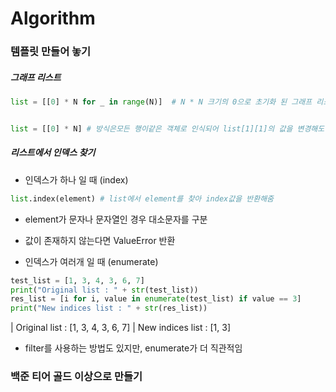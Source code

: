 # Algorithm

### 템플릿 만들어 놓기

##### 그래프 리스트
```python
list = [[0] * N for _ in range(N)]  # N * N 크기의 0으로 초기화 된 그래프 리스트 생성


list = [[0] * N] # 방식은모든 행이같은 객체로 인식되어 list[1][1]의 값을 변경해도 모든 1열의 값이 같은 값으로 변경됨
```

##### 리스트에서 인덱스 찾기
- 인덱스가 하나 일 때 (index)
```python
list.index(element) # list에서 element를 찾아 index값을 반환해줌
```
  - element가 문자나 문자열인 경우 대소문자를 구분
  - 값이 존재하지 않는다면 ValueError 반환

- 인덱스가 여러개 일 때 (enumerate)
```python
test_list = [1, 3, 4, 3, 6, 7]
print("Original list : " + str(test_list))
res_list = [i for i, value in enumerate(test_list) if value == 3]
print("New indices list : " + str(res_list))
```
| Original list : [1, 3, 4, 3, 6, 7]
| New indices list : [1, 3]
  - filter를 사용하는 방법도 있지만, enumerate가 더 직관적임


### 백준 티어 골드 이상으로 만들기
